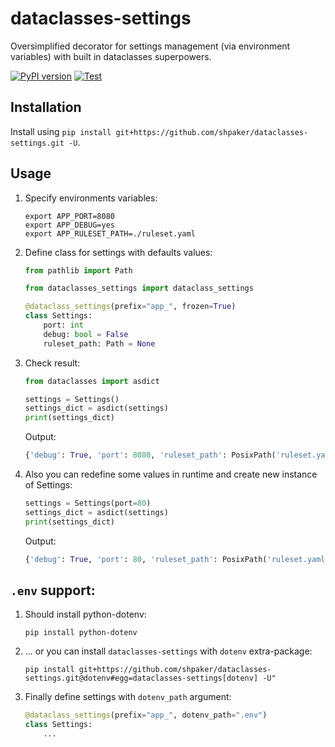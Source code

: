 # dataclasses-settings

Oversimplified decorator for settings management (via environment variables) with built in dataclasses superpowers.

[![PyPI version](https://badge.fury.io/py/dataclass-settings.svg)](https://badge.fury.io/py/dataclass-settings)
[![Test](https://img.shields.io/badge/code%20style-black-000000.svg)](https://github.com/psf/black)

## Installation

Install using `pip install git+https://github.com/shpaker/dataclasses-settings.git -U`.

## Usage

1. Specify environments variables:

    ```shell
    export APP_PORT=8080
    export APP_DEBUG=yes
    export APP_RULESET_PATH=./ruleset.yaml
    ```

1. Define class for settings with defaults values:

    ```python
    from pathlib import Path

    from dataclasses_settings import dataclass_settings

    @dataclass_settings(prefix="app_", frozen=True)
    class Settings:
        port: int
        debug: bool = False
        ruleset_path: Path = None
    ```

1. Check result:

    ```python
    from dataclasses import asdict

    settings = Settings()
    settings_dict = asdict(settings)
    print(settings_dict)
    ```

    Output:

    ```python
    {'debug': True, 'port': 8080, 'ruleset_path': PosixPath('ruleset.yaml')}
    ```

1. Also you can redefine some values in runtime and create new instance of Settings:

    ```python
    settings = Settings(port=80)
    settings_dict = asdict(settings)
    print(settings_dict)
    ```

    Output:

    ```python
    {'debug': True, 'port': 80, 'ruleset_path': PosixPath('ruleset.yaml')}
    ```

## `.env` support:

1. Should install python-dotenv:

    ```shell
    pip install python-dotenv
    ```

1. ... or you can install `dataclasses-settings` with `dotenv` extra-package:

    ```shell
    pip install git+https://github.com/shpaker/dataclasses-settings.git@dotenv#egg=dataclasses-settings[dotenv] -U"
    ```

2. Finally define settings with `dotenv_path` argument:

    ```python
    @dataclass_settings(prefix="app_", dotenv_path=".env")
    class Settings:
        ...
    ```

